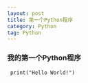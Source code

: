 ```yaml
---
layout: post
title: 第一个Python程序
category: Python
tag: Python
---
```


### 我的第一个Python程序

```
 print("Hello World!")
```

